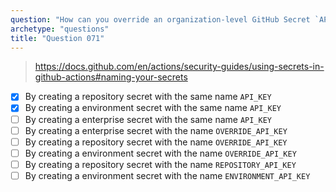```yaml
---
question: "How can you override an organization-level GitHub Secret `API_KEY` with a different value when working within a repository? (Select two.)"
archetype: "questions"
title: "Question 071"
---
```


> https://docs.github.com/en/actions/security-guides/using-secrets-in-github-actions#naming-your-secrets
- [x] By creating a repository secret with the same name `API_KEY`
- [x] By creating a environment secret with the same name `API_KEY`
- [ ] By creating a enterprise secret with the same name `API_KEY`
- [ ] By creating a enterprise secret with the name `OVERRIDE_API_KEY`
- [ ] By creating a repository secret with the name `OVERRIDE_API_KEY`
- [ ] By creating a environment secret with the name `OVERRIDE_API_KEY`
- [ ] By creating a repository secret with the name `REPOSITORY_API_KEY`
- [ ] By creating a environment secret with the name `ENVIRONMENT_API_KEY`
